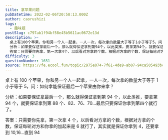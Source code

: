 ```yaml
---
title: 拿苹果问题
pubDatetime: 2022-02-06T20:58:13.000Z
author: caorushizi
tags:
  - 趣味题
postSlug: c797ab1f94bf58e45b5611ac0672e13d
description: >-
  桌上有100个苹果，你和另一个人一起拿，一人一次，每次拿的数量大于等于1小于等于5，问：如何拿能保证最后一个苹果由你来拿？
  分析：如果要保证拿最后一个，那么就得保证拿到第94个，以此类推，要拿第94个，就要保证拿到第88个、82、76、70...最后只要保证你拿到第四个就行了。
  答案：只需要你先拿，第一次拿4个，以后看对方拿的个数，根据对方拿的个数，保证每轮对方和你拿的加起来是6就行了，其实就是保
difficulty: 3
questionNumber: 1651
source: https://fe.ecool.fun/topic/2975e074-7f61-4de9-ab07-94ca505493bc
---
```


桌上有 100 个苹果，你和另一个人一起拿，一人一次，每次拿的数量大于等于 1 小于等于 5，问：如何拿能保证最后一个苹果由你来拿？

分析：如果要保证拿最后一个，那么就得保证拿到第 94 个，以此类推，要拿第 94 个，就要保证拿到第 88 个、82、76、70...最后只要保证你拿到第四个就行了。

答案：只需要你先拿，第一次拿 4 个，以后看对方拿的个数，根据对方拿的个数，保证每轮对方和你拿的加起来是 6 就行了，其实就是保证你拿到 4，还要拿到 10,16...直到 94

